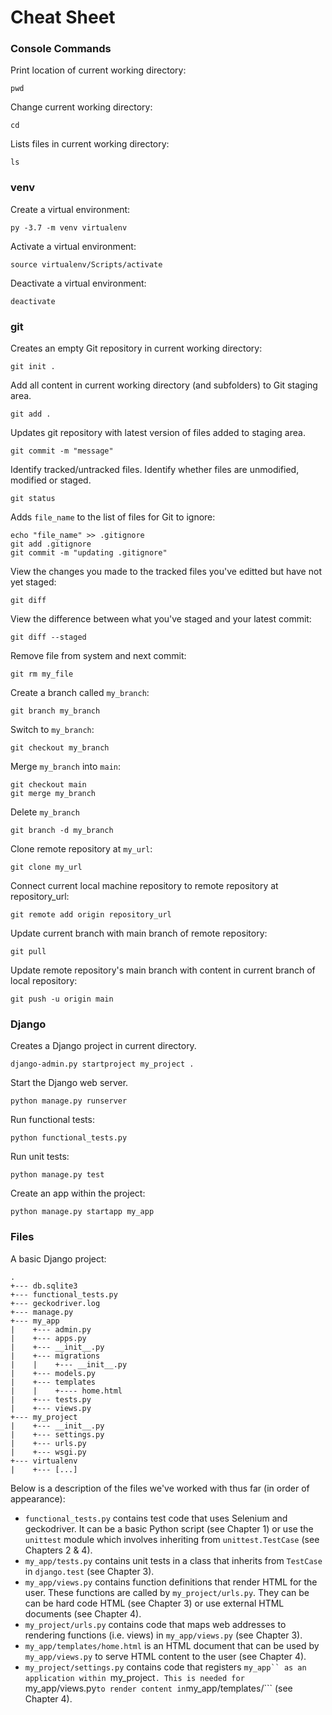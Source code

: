 # Cheat Sheet

### Console Commands
Print location of current working directory:
```
pwd
```
Change current working directory:
```
cd
```
Lists files in current working directory:
```
ls
```


### venv

Create a virtual environment:
```
py -3.7 -m venv virtualenv
```
Activate a virtual environment:
```
source virtualenv/Scripts/activate
```
Deactivate a virtual environment:
```
deactivate
```

### git
Creates an empty Git repository in current working directory:
```
git init .
```
Add all content in current working directory (and subfolders) to Git staging area.
```
git add .
```
Updates git repository with latest version of files added to staging area.
```
git commit -m "message"
```
Identify tracked/untracked files. Identify whether files are unmodified, modified or staged.
```
git status
```
Adds ```file_name``` to the list of files for Git to ignore:
```
echo "file_name" >> .gitignore
git add .gitignore
git commit -m "updating .gitignore"
```
View the changes you made to the tracked files you've editted but have not yet staged:
```
git diff
```
View the difference between what you've staged and your latest commit:
```
git diff --staged
```
Remove file from system and next commit:
```
git rm my_file
```
Create a branch called ```my_branch```:
```
git branch my_branch
```
Switch to ```my_branch```:
```
git checkout my_branch
```
Merge ```my_branch``` into ```main```:
```
git checkout main
git merge my_branch
```
Delete ```my_branch```
```
git branch -d my_branch
```
Clone remote repository at ```my_url```:
```
git clone my_url
```
Connect current local machine repository to remote repository at repository_url:
```
git remote add origin repository_url
```
Update current branch with main branch of remote repository:
```
git pull
```
Update remote repository's main branch with content in current branch of local repository:
```
git push -u origin main
```

	

### Django
Creates a Django project in current directory.
```
django-admin.py startproject my_project .
```
Start the Django web server.
```
python manage.py runserver
```
Run functional tests:
```
python functional_tests.py
```
Run unit tests:
```
python manage.py test
```
Create an app within the project:
```
python manage.py startapp my_app
```

### Files

A basic Django project:
```
.
+--- db.sqlite3
+--- functional_tests.py
+--- geckodriver.log
+--- manage.py
+--- my_app
|    +--- admin.py
|    +--- apps.py
|    +--- __init__.py
|    +--- migrations
|    |    +--- __init__.py
|    +--- models.py
|    +--- templates
|    |    +---- home.html
|    +--- tests.py
|    +--- views.py
+--- my_project
|    +--- __init__.py
|    +--- settings.py
|    +--- urls.py
|    +--- wsgi.py
+--- virtualenv
|    +--- [...]
```
Below is a description of the files we've worked with thus far (in order of appearance):
- ```functional_tests.py``` contains test code that uses Selenium and geckodriver. It can be a basic Python script (see Chapter 1) or 
use the ```unittest``` module which involves inheriting from ```unittest.TestCase``` (see Chapters 2 & 4).
- ```my_app/tests.py``` contains unit tests in a class that inherits from ```TestCase``` in ```django.test``` (see Chapter 3).
- ```my_app/views.py``` contains function definitions that render HTML for the user.  These functions are called by ```my_project/urls.py```.
They can be can be hard code HTML (see Chapter 3) or use external HTML documents (see Chapter 4). 
- ```my_project/urls.py``` contains code that maps web addresses to rendering functions (i.e. views) in ```my_app/views.py``` (see Chapter 3).
- ```my_app/templates/home.html``` is an HTML document that can be used by ```my_app/views.py``` to serve HTML content to the user (see Chapter 4).
- ```my_project/settings.py``` contains code that registers ```my_app`` as an application within ```my_project```. This is needed for
```my_app/views.py``` to render content in ```my_app/templates/``` (see Chapter 4).




